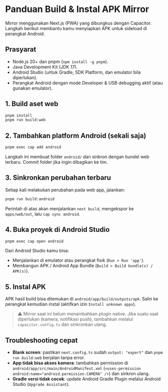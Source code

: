 # Panduan Build & Instal APK Mirror

Mirror menggunakan Next.js (PWA) yang dibungkus dengan Capacitor. Langkah berikut membantu kamu menyiapkan APK untuk sideload di perangkat Android.

## Prasyarat
- Node.js 20+ dan pnpm (`npm install -g pnpm`).
- Java Development Kit (JDK 17).
- Android Studio (untuk Gradle, SDK Platform, dan emulator bila diperlukan).
- Perangkat Android dengan mode Developer & USB debugging aktif (atau gunakan emulator).

## 1. Build aset web
```bash
pnpm install
pnpm run build:web
```

## 2. Tambahkan platform Android (sekali saja)
```bash
pnpm exec cap add android
```
Langkah ini membuat folder `android/` dan sinkron dengan bundel web terbaru. Commit folder jika ingin dibagikan ke tim.

## 3. Sinkronkan perubahan terbaru
Setiap kali melakukan perubahan pada web app, jalankan:
```bash
pnpm run build:android
```
Perintah di atas akan menjalankan `next build`, mengekspor ke `apps/web/out`, lalu `cap sync android`.

## 4. Buka proyek di Android Studio
```bash
pnpm exec cap open android
```
Dari Android Studio kamu bisa:
- Menjalankan di emulator atau perangkat fisik (`Run > Run 'app'`).
- Membangun APK / Android App Bundle (`Build > Build bundle(s) / APK(s)`).

## 5. Instal APK
APK hasil build bisa ditemukan di `android/app/build/outputs/apk`. Salin ke perangkat kemudian instal (aktifkan izin `Install unknown apps`).

> ⚠️ Mirror saat ini belum menambahkan plugin native. Jika suatu saat diperlukan (kamera, notifikasi push), tambahkan melalui `capacitor.config.ts` dan sinkronkan ulang.

## Troubleshooting cepat
- **Blank screen**: pastikan `next.config.ts` sudah `output: "export"` dan `pnpm run build:web` berjalan tanpa error.
- **App tidak bisa akses kamera**: tambahkan permission di `android/app/src/main/AndroidManifest.xml` (`<uses-permission android:name="android.permission.CAMERA" />`) dan sinkron ulang.
- **Gradle versi tidak cocok**: update Android Gradle Plugin melalui Android Studio (`Upgrade Assistant`).
